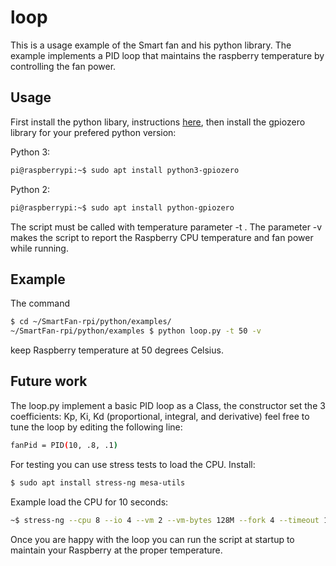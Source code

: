 # loop

This is a usage example of the Smart fan and his python library.
The example implements a PID loop that maintains the raspberry temperature by controlling the fan power.

## Usage 

First install the python libary, instructions [here](https://github.com/SequentMicrosystems/SmartFan-rpi/tree/main/python),
then install the gpiozero library for your prefered python version:

Python 3:
```bash
pi@raspberrypi:~$ sudo apt install python3-gpiozero
```
Python 2:
```bash
pi@raspberrypi:~$ sudo apt install python-gpiozero
```

The script must be called with temperature parameter -t <value>. The parameter -v makes the script to report the Raspberry CPU temperature and fan power while running.

## Example

The command
```bash
$ cd ~/SmartFan-rpi/python/examples/
~/SmartFan-rpi/python/examples $ python loop.py -t 50 -v
```
keep Raspberry temperature at 50 degrees Celsius.

## Future work

The loop.py implement a basic PID loop as a Class, the constructor set the 3 coefficients: Kp, Ki, Kd (proportional, integral, and derivative) feel free to tune the loop by editing the following line:
```bash
fanPid = PID(10, .8, .1)
```
For testing you can use stress tests to load the CPU. Install:
```bash
$ sudo apt install stress-ng mesa-utils
```
Example load the CPU for 10 seconds:
```bash
~$ stress-ng --cpu 8 --io 4 --vm 2 --vm-bytes 128M --fork 4 --timeout 10s
```

Once you are happy with the loop you can run the script at startup to maintain your Raspberry at the proper temperature.
